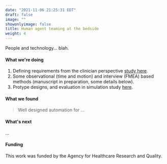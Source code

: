 ```yaml
---
date: "2021-11-06 21:25:31 EDT"
draft: false
image: ""
showonlyimage: false
title: Human agent teaming at the bedside
weight: 4
---
```


People and technology... blah.
<!--more-->

#### What we're doing

1. Defining requirements from the clinician perspective  [study here](https://doi.org/10.1177%2F2516043519893228).
2. Some observational (time and motion) and interview (FMEA) based methods (manuscript in preparation, some details below).
3. Protype designs, and evaluation in simulation study [here](http://dx.doi.org/10.1136/bmjqs-2020-011420).
#### What we found

> Well designed automation for ... 


#### What's next

...

#### Funding
This work was funded by the Agency for Healthcare Research and Quality.